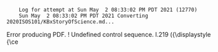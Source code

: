         Log for attempt at Sun May  2 08:33:02 PM PDT 2021 (12770)
        Sun May  2 08:33:02 PM PDT 2021 Converting 2020ISOS101/KBxStoryOfScience.md...
Error producing PDF.
! Undefined control sequence.
l.219   \({\displaystyle {\ce

